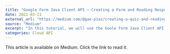 ```yaml
---
title: "Google Form Java Client API — Creating a Form and Reading Responses"
date: 2022-03-21
external_url: "https://medium.com/@gae-piaz/creating-a-quiz-and-reading-responses-with-google-form-java-client-api-d74050ac73f8"
source: "Medium"
excerpt: "In this tutorial, we will use the Goole Form Java Client API to create, update and read responses from a Google Form configured as a Quiz."
categories: Cloud API
---
```


This article is available on Medium. Click the link to read it. 